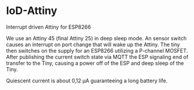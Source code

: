 # IoD-Attiny
Interrupt driven Attiny for ESP8266

We use an Attiny 45 (final Attiny 25) in deep sleep mode. An sensor switch causes an interrupt on port change that will wake up the Attiny. The tiny then switches on the supply for an ESP8266 utilizing a P-channel MOSFET. After publishing the current switch state via MQTT the ESP signaling end of transfer to the Tiny, causing a power off of the ESP and deep sleep of the Tiny.

Quiescent current is about 0,12 µA guaranteeing a long battery life.
